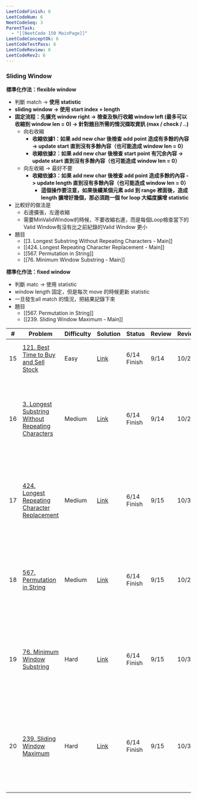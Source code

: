 ```yaml
---
LeetCodeFinish: 6
LeetCodeNum: 6
NeetCodeSeq: 3
ParentTask:
  - "[[NeetCode 150 MainPage]]"
LeetCodeConceptOk: 6
LeetCodeTestPass: 6
LeetCodeReview: 6
LeetCodeRev2: 6
---
```


### Sliding Window
**標準化作法：flexible window**
- 判斷 match -> **使用 statistic**
- **sliding window -> 使用 start index + length**
- **固定流程：先擴充 window right -> 檢查及執行收縮 window left (最多可以收縮到 window len = 0) -> 針對題目所需的情況擷取資訊 (max / check / ..)**
	- 向右收縮
		- **收縮依據1：如果 add new char 後檢查 add point 造成有多餘的內容 -> update start 直到沒有多餘內容（也可能造成 window len = 0）**
		- **收縮依據2：如果 add new char 後檢查 start point 有冗余內容 -> update start 直到沒有多餘內容（也可能造成 window len = 0）**
	- 向左收縮 -> 最好不要
		- **收縮依據3：如果 add new char 後檢查 add point 造成多餘的內容 -> update length 直到沒有多餘內容（也可能造成 window len = 0）**
			- **這個操作要注意，如果後續某個元素 add 到 range 裡面後，造成 length 擴增好幾個，那必須跑一個 for loop 大幅度擴增 statistic**
- 比較好的做法是
	- 右邊擴張，左邊收縮
	- 需要MinValidWindow的時候，不要收縮右邊，而是每個Loop檢查當下的Valid Window有沒有比之前紀錄的Valid Window 更小
- 題目
	- [[3. Longest Substring Without Repeating Characters - Main]]
	- [[424. Longest Repeating Character Replacement - Main]]
	- [[567. Permutation in String]]
	- [[76. Minimum Window Substring - Main]]


**標準化作法：fixed window**
- 判斷 matc -> 使用 statistic
- window length 固定，但是每次 move 的時候更新 statistic
- 一旦發生all match 的情況，把結果記錄下來
- 題目
	- [[567. Permutation in String]]
	- [[239. Sliding Window Maximum - Main]]

| #   | Problem                                                                                                                            | Difficulty | Solution                                                                             | Status      | Review | Review2 | Note                                                                                        |
| --- | ---------------------------------------------------------------------------------------------------------------------------------- | ---------- | ------------------------------------------------------------------------------------ | ----------- | ------ | ------- | ------------------------------------------------------------------------------------------- |
| 15  | [121. Best Time to Buy and Sell Stock](https://leetcode.com/problems/best-time-to-buy-and-sell-stock/)                             | Easy       | [Link](https://neetcode.io/solutions/best-time-to-buy-and-sell-stock)                | 6/14 Finish | 9/14   | 10/29   | [[121. Best Time to Buy and Sell Stock - Main]]                                             |
| 16  | [3. Longest Substring Without Repeating Characters](https://leetcode.com/problems/longest-substring-without-repeating-characters/) | Medium     | [Link](https://neetcode.io/solutions/longest-substring-without-repeating-characters) | 6/14 Finish | 9/14   | 10/29   | [[3. Longest Substring Without Repeating Characters - Main]] - **最佳解沒想到，額外想的優化卡了一陣(2nd)**   |
| 17  | [424. Longest Repeating Character Replacement](https://leetcode.com/problems/longest-repeating-character-replacement/)             | Medium     | [Link](https://neetcode.io/solutions/longest-repeating-character-replacement)        | 6/14 Finish | 9/15   | 10/30   | [[424. Longest Repeating Character Replacement - Main]] - **容易寫錯，要複習(1st) / 完全想不到要怎做(2nd)** |
| 18  | [567. Permutation in String](https://leetcode.com/problems/permutation-in-string/)                                                 | Medium     | [Link](https://neetcode.io/solutions/permutation-in-string)                          | 6/14 Finish | 9/15   | 10/29   | [[567. Permutation in String]] - **難題，要複習(1st) / 想了一陣，邊界條件容易錯，每次解法都不太一樣(2nd)**              |
| 19  | [76. Minimum Window Substring](https://leetcode.com/problems/minimum-window-substring/)                                            | Hard       | [Link](https://neetcode.io/solutions/minimum-window-substring)                       | 6/14 Finish | 9/15   | 10/30   | [[76. Minimum Window Substring - Main]] - **邊界條件要注意(1st) / window 收縮條件要注意 (2nd)**           |
| 20  | [239. Sliding Window Maximum](https://leetcode.com/problems/sliding-window-maximum/)                                               | Hard       | [Link](https://neetcode.io/solutions/sliding-window-maximum)                         | 6/14 Finish | 9/15   | 10/30   | [[239. Sliding Window Maximum - Main]] - **邊界條件要注意(1st) / 特性和其他的 sliding window 不一樣 (2nd)** |
